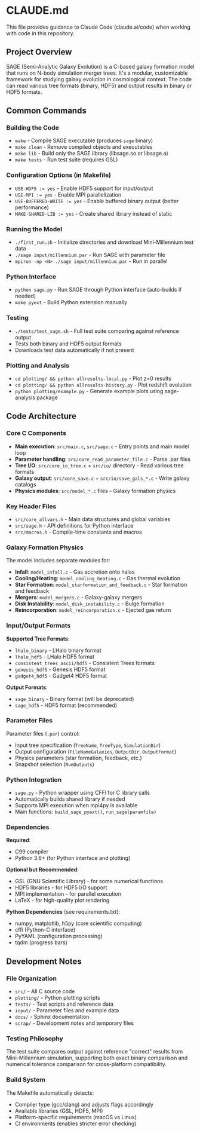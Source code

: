 # CLAUDE.md

This file provides guidance to Claude Code (claude.ai/code) when working with code in this repository.

## Project Overview

SAGE (Semi-Analytic Galaxy Evolution) is a C-based galaxy formation model that runs on N-body simulation merger trees. It's a modular, customizable framework for studying galaxy evolution in cosmological context. The code can read various tree formats (binary, HDF5) and output results in binary or HDF5 formats.

## Common Commands

### Building the Code
- `make` - Compile SAGE executable (produces `sage` binary)
- `make clean` - Remove compiled objects and executables
- `make lib` - Build only the SAGE library (libsage.so or libsage.a)
- `make tests` - Run test suite (requires GSL)

### Configuration Options (in Makefile)
- `USE-HDF5 := yes` - Enable HDF5 support for input/output
- `USE-MPI := yes` - Enable MPI parallelization
- `USE-BUFFERED-WRITE := yes` - Enable buffered binary output (better performance)
- `MAKE-SHARED-LIB := yes` - Create shared library instead of static

### Running the Model
- `./first_run.sh` - Initialize directories and download Mini-Millennium test data
- `./sage input/millennium.par` - Run SAGE with parameter file
- `mpirun -np <N> ./sage input/millennium.par` - Run in parallel

### Python Interface
- `python sage.py` - Run SAGE through Python interface (auto-builds if needed)
- `make pyext` - Build Python extension manually

### Testing
- `./tests/test_sage.sh` - Full test suite comparing against reference output
- Tests both binary and HDF5 output formats
- Downloads test data automatically if not present

### Plotting and Analysis
- `cd plotting/ && python allresults-local.py` - Plot z=0 results
- `cd plotting/ && python allresults-history.py` - Plot redshift evolution
- `python plotting/example.py` - Generate example plots using sage-analysis package

## Code Architecture

### Core C Components
- **Main execution**: `src/main.c`, `src/sage.c` - Entry points and main model loop
- **Parameter handling**: `src/core_read_parameter_file.c` - Parse .par files
- **Tree I/O**: `src/core_io_tree.c` + `src/io/` directory - Read various tree formats
- **Galaxy output**: `src/core_save.c` + `src/io/save_gals_*.c` - Write galaxy catalogs
- **Physics modules**: `src/model_*.c` files - Galaxy formation physics

### Key Header Files
- `src/core_allvars.h` - Main data structures and global variables
- `src/sage.h` - API definitions for Python interface
- `src/macros.h` - Compile-time constants and macros

### Galaxy Formation Physics
The model includes separate modules for:
- **Infall**: `model_infall.c` - Gas accretion onto halos
- **Cooling/Heating**: `model_cooling_heating.c` - Gas thermal evolution
- **Star Formation**: `model_starformation_and_feedback.c` - Star formation and feedback
- **Mergers**: `model_mergers.c` - Galaxy-galaxy mergers
- **Disk Instability**: `model_disk_instability.c` - Bulge formation
- **Reincorporation**: `model_reincorporation.c` - Ejected gas return

### Input/Output Formats
**Supported Tree Formats**:
- `lhalo_binary` - LHalo binary format
- `lhalo_hdf5` - LHalo HDF5 format  
- `consistent_trees_ascii/hdf5` - Consistent Trees formats
- `genesis_hdf5` - Genesis HDF5 format
- `gadget4_hdf5` - Gadget4 HDF5 format

**Output Formats**:
- `sage_binary` - Binary format (will be deprecated)
- `sage_hdf5` - HDF5 format (recommended)

### Parameter Files
Parameter files (`.par`) control:
- Input tree specification (`TreeName`, `TreeType`, `SimulationDir`)
- Output configuration (`FileNameGalaxies`, `OutputDir`, `OutputFormat`)
- Physics parameters (star formation, feedback, etc.)
- Snapshot selection (`NumOutputs`)

### Python Integration
- `sage.py` - Python wrapper using CFFI for C library calls
- Automatically builds shared library if needed
- Supports MPI execution when mpi4py is available
- Main functions: `build_sage_pyext()`, `run_sage(paramfile)`

### Dependencies
**Required**:
- C99 compiler
- Python 3.6+ (for Python interface and plotting)

**Optional but Recommended**:
- GSL (GNU Scientific Library) - for some numerical functions
- HDF5 libraries - for HDF5 I/O support
- MPI implementation - for parallel execution
- LaTeX - for high-quality plot rendering

**Python Dependencies** (see requirements.txt):
- numpy, matplotlib, h5py (core scientific computing)
- cffi (Python-C interface)
- PyYAML (configuration processing)
- tqdm (progress bars)

## Development Notes

### File Organization
- `src/` - All C source code
- `plotting/` - Python plotting scripts
- `tests/` - Test scripts and reference data
- `input/` - Parameter files and example data
- `docs/` - Sphinx documentation
- `scrap/` - Development notes and temporary files

### Testing Philosophy
The test suite compares output against reference "correct" results from Mini-Millennium simulation, supporting both exact binary comparison and numerical tolerance comparison for cross-platform compatibility.

### Build System
The Makefile automatically detects:
- Compiler type (gcc/clang) and adjusts flags accordingly
- Available libraries (GSL, HDF5, MPI) 
- Platform-specific requirements (macOS vs Linux)
- CI environments (enables stricter error checking)